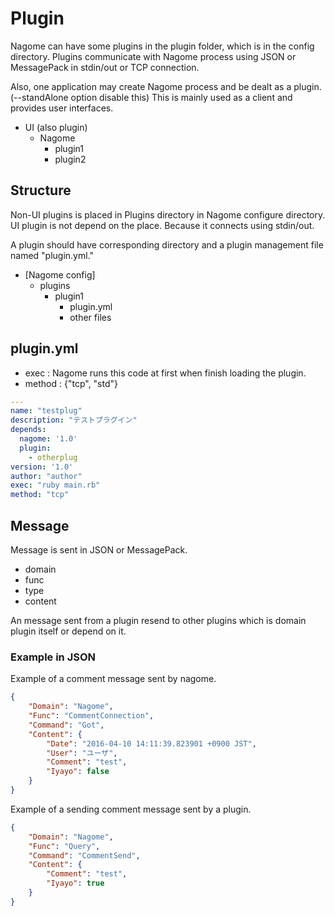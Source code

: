 
Plugin
======

Nagome can have some plugins in the plugin folder, which is in the config directory.
Plugins communicate with Nagome process using JSON or MessagePack in stdin/out or TCP connection.

Also, one application may create Nagome process and be dealt as a plugin. (--standAlone option disable this)
This is mainly used as a client and provides user interfaces.

 + UI (also plugin)
   + Nagome
     + plugin1
     + plugin2

Structure
---------

Non-UI plugins is placed in Plugins directory in Nagome configure directory.
UI plugin is not depend on the place.
Because it connects using stdin/out.

A plugin should have corresponding directory and a plugin management file named "plugin.yml."

 + [Nagome config]
   + plugins
     + plugin1
        + plugin.yml
        + other files

plugin.yml
----------

 + exec : Nagome runs this code at first when finish loading the plugin.
 + method : {"tcp", "std"}

~~~ yaml
---
name: "testplug"
description: "テストプラグイン"
depends:
  nagome: '1.0'
  plugin:
    - otherplug
version: '1.0'
author: "author"
exec: "ruby main.rb"
method: "tcp"
~~~

Message
-------

Message is sent in JSON or MessagePack.

 + domain
 + func
 + type
 + content

An message sent from a plugin resend to other plugins which is domain plugin itself or depend on it.

### Example in JSON

Example of a comment message sent by nagome.

~~~ json
{
    "Domain": "Nagome",
    "Func": "CommentConnection",
    "Command": "Got",
    "Content": {
        "Date": "2016-04-10 14:11:39.823901 +0900 JST",
        "User": "ユーザ",
        "Comment": "test",
        "Iyayo": false
    }
}
~~~

Example of a sending comment message sent by a plugin.

~~~ json
{
    "Domain": "Nagome",
    "Func": "Query",
    "Command": "CommentSend",
    "Content": {
        "Comment": "test",
        "Iyayo": true
    }
}
~~~
